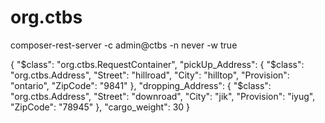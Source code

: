 # org.ctbs
composer-rest-server -c admin@ctbs -n never -w true

{
  "$class": "org.ctbs.RequestContainer",
  "pickUp_Address": {
    "$class": "org.ctbs.Address",
    "Street": "hillroad",
    "City": "hilltop",
    "Provision": "ontario",
    "ZipCode": "9841"
  },
  "dropping_Address": {
    "$class": "org.ctbs.Address",
    "Street": "downroad",
    "City": "jik",
    "Provision": "iyug",
    "ZipCode": "78945"
  },
  "cargo_weight": 30
}